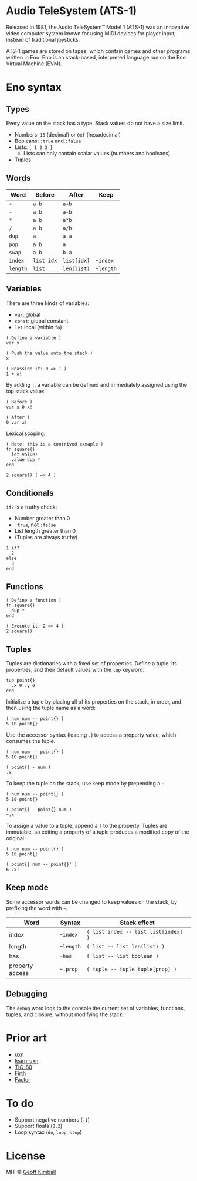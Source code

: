 # Audio TeleSystem (ATS-1)

Released in 1981, the Audio TeleSystem&trade; Model 1 (ATS-1) was an innovative video computer system known for using MIDI devices for player input, instead of traditional joysticks.

ATS-1 games are stored on tapes, which contain games and other programs written in Eno. Eno is an stack-based, interpreted language run on the Eno Virtual Machine (EVM).

# Eno syntax

## Types

Every value on the stack has a type. Stack values do not have a size limit.

- Numbers: `15` (decimal) or `0xf` (hexadecimal)
- Booleans: `:true` and `:false`
- Lists: `[ 1 2 3 ]`
  - Lists can only contain scalar values (numbers and booleans)
- Tuples

## Words

| Word | Before | After | Keep |
| ---- | ------ | ----- | ---- |
| `+`  | `a b`  | `a+b` | |
| `-`  | `a b`  | `a-b` | |
| `*`  | `a b`  | `a*b` | |
| `/`  | `a b`  | `a/b` | |
| `dup` | `a` | `a a` | |
| `pop` | `a b` | `a` | |
| `swap` | `a b` | `b a` | |
| `index` | `list idx` | `list[idx]` | `~index` |
| `length` | `list` | `len(list)` | `~length` |

## Variables

There are three kinds of variables:

- `var`: global
- `const`: global constant
- `let` local (within `fn`)

```
( Define a variable )
var x

( Push the value onto the stack )
x

( Reassign it: 0 => 1 )
1 + x!
```

By adding `!`, a variable can be defined and immediately assigned using the top stack value:

```
( Before )
var x 0 x!

( After )
0 var x!
```

Lexical scoping:

```
( Note: this is a contrived exmaple )
fn square()
  let value!
  value dup *
end

2 square() ( => 4 )
```

## Conditionals

`if?` is a truthy check:

- Number greater than 0
- `:true`, not `:false`
- List length greater than 0
- (Tuples are always truthy)

```
1 if?
  2
else
  3
end
```

## Functions

```
( Define a function )
fn square()
  dup *
end

( Execute it: 2 => 4 )
2 square()
```

## Tuples

Tuples are dictionaries with a fixed set of properties. Define a tuple, its properties, and their default values with the `tup` keyword:

```
tup point{}
  .x 0 .y 0
end
```

Initialize a tuple by placing all of its properties on the stack, in order, and then using the tuple name as a word:

```
( num num -- point{} )
5 10 point{}
```

Use the accessor syntax (leading `.`) to access a property value, which consumes the tuple.

```
( num num -- point{} )
5 10 point{}

( point{} - num )
.x
```

To keep the tuple on the stack, use keep mode by prepending a `~`:

```
( num num -- point{} )
5 10 point{}

( point{} - point{} num )
~.x
```

To assign a value to a tuple, append a `!` to the property. Tuples are immutable, so editing a property of a tuple produces a modified copy of the original.

```
( num num -- point{} )
5 10 point{}

( point{} num -- point{}' )
6 .x!
```

## Keep mode

Some accessor words can be changed to keep values on the stack, by prefixing the word with `~`.

| Word | Syntax | Stack effect |
| ---- | ------ | ------------ |
| index | `~index` | `( list index -- list list[index] )` |
| length | `~length` | `( list -- list len(list) )` |
| has | `~has` | `( list -- list boolean )` |
| property access | `~.prop` | `( tuple -- tuple tuple[prop] )` |

## Debugging

The `debug` word logs to the console the current set of variables, functions, tuples, and closure, without modifying the stack.

# Prior art

- [uxn](https://100r.co/site/uxn.html)
- [learn-uxn](https://metasyn.pw/learn-uxn)
- [TIC-80](https://tic80.com/)
- [Firth](https://littlemanstackmachine.org/firth.html)
- [Factor](https://factorcode.org/)

# To do

- Support negative numbers (`-1`)
- Support floats (`0.2`)
- Loop syntax (`do`, `loop`, `stop`)

# License

MIT &copy; [Geoff Kimball](https://geoffkimball.com)
